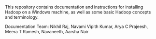 This repository contains documentation and instructions for installing Hadoop on a Windows machine, as well as some basic Hadoop concepts and terminology.

Documentation Team:
  Nikhil Raj,
  Navami Vipith Kumar,
  Arya C Prajeesh,
  Meera T Ramesh,
  Navaneeth,
  Aarsha Nair
